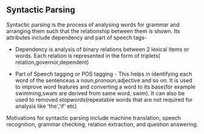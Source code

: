 ## Syntactic Parsing

Syntactic parsing is the process of analysing words for grammar and arranging them such that the relationship between them is 
shown. Its attributes include dependency and part of speech tags-
- Dependency is analysis of binary relations between 2 lexical items or words. Each relation is represented in the form of triplets(
  relation,governor,dependent)

- Part of Speech tagging or POS tagging - This helps in identifying each word of the sentenceas a noun,pronoun,adjective and so on.
  It is used to improve word features and converting a word to its base(for example swimming,swam are derived from same word, swim).
  It can also be used to removed stopwords(repeatable words that are not required for analysis like 'the','if' etc) 
  
Motivations for syntactic parsing include machine translation, speech recognition, grammar checking, relation extraction, and question answering.
